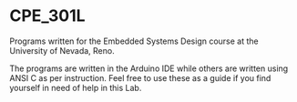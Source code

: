 CPE_301L
========

Programs written for the Embedded Systems Design course at the University of Nevada, Reno.

The programs are written in the Arduino IDE while others are written using ANSI C as per 
instruction. Feel free to use these as a guide if you find yourself in need of help in this Lab.
